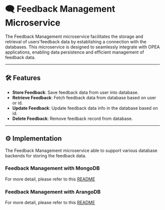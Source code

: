 # 🗨 Feedback Management Microservice

The Feedback Management microservice facilitates the storage and retrieval of users'feedback data by establishing a connection with the databases. This microservice is designed to seamlessly integrate with OPEA applications, enabling data persistence and efficient management of feedback data.

---

## 🛠️ Features

- **Store Feedback**: Save feedback data from user into database.
- **Retrieve Feedback**: Fetch feedback data from database based on user or id.
- **Update Feedback**: Update feedback data info in the database based on id.
- **Delete Feedback**: Remove feedback record from database.

---

## ⚙️ Implementation

The Feedback Management microservice able to support various database backends for storing the feedback data.

### Feedback Management with MongoDB

For more detail, please refer to this [README](./mongo/README.md)

### Feedback Management with ArangoDB

For more detail, please refer to this [README](./arango/README.md)
